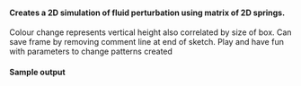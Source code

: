 #### Creates a 2D simulation of fluid perturbation using matrix of 2D springs. 

Colour change represents vertical height also correlated by size of box.
Can save frame by removing comment line at end of sketch. 
Play and have fun with parameters to change patterns created

#### Sample output

